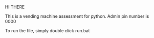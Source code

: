 HI THERE

This is a vending machine assessment for python.
Admin pin number is 0000

To run the file, simply double click run.bat
